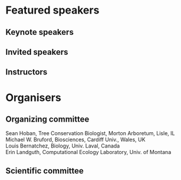 # Featured speakers

## Keynote speakers


## Invited speakers


## Instructors


# Organisers


## Organizing committee

Sean Hoban, Tree Conservation Biologist, Morton Arboretum, Lisle, IL   
Michael W. Bruford, Biosciences, Cardiff Univ., Wales, UK   
Louis Bernatchez, Biology, Univ. Laval, Canada   
Erin Landguth, Computational Ecology Laboratory, Univ. of Montana   

## Scientific committee

